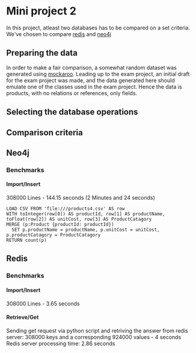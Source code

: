 # Mini project 2
In this project, atleast two databases has to be compared on a set criteria. We've chosen to compare [redis](https://redis.io/) and [neo4j](https://neo4j.com/)

## Preparing the data
In order to make a fair comparison, a somewhat random dataset was generated using [mockaroo](https://mockaroo.com). Leading up to the exam project, an initial draft for the exam project was made, and the data generated here should emulate one of the classes used in the exam project. Hence the data is products, with no relations or references, only fields.

## Selecting the database operations

## Comparison criteria
 
## Neo4j

### Benchmarks

#### Import/Insert
308000 Lines - 144.15 seconds (2 Minutes and 24 seconds)
```cypher
LOAD CSV FROM 'file:///products4.csv' AS row
WITH toInteger(row[0]) AS productId, row[1] AS productName, toFloat(row[2]) AS unitCost, row[3] AS ProductCatagory
MERGE (p:Product {productId: productId})
  SET p.productName = productName, p.unitCost = unitCost, p.productCatagory = ProductCatagory
RETURN count(p)
```

## Redis
### Benchmarks

#### Import/Insert
308000 Lines - 3.65 seconds

#### Retrieve/Get
Sending get request via python script and retriving the answer from redis server:
308000 keys and a corresponding 924000 values - 4 seconds
Redis server processing time: 2.86 seconds